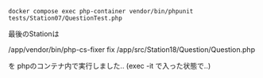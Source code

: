 
`docker compose exec php-container vendor/bin/phpunit tests/Station07/QuestionTest.php`


最後のStationは

 /app/vendor/bin/php-cs-fixer fix /app/src/Station18/Question/Question.php

 を phpのコンテナ内で実行しました.. (exec -it で入った状態で..)